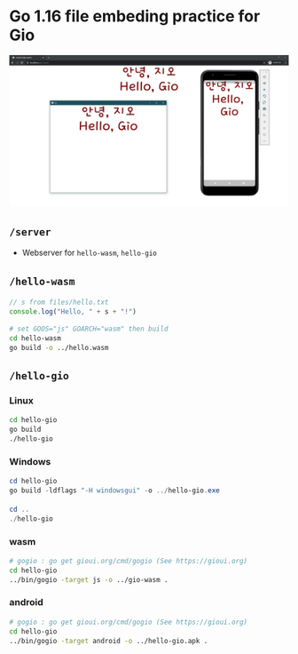 # Go 1.16 file embeding practice for Gio

![hello_screenshot](./screenshot.png)

## `/server`
* Webserver for `hello-wasm`, `hello-gio`

## `/hello-wasm`
```js
// s from files/hello.txt
console.log("Hello, " + s + "!")
```
```sh
# set GOOS="js" GOARCH="wasm" then build
cd hello-wasm
go build -o ../hello.wasm
```

## `/hello-gio`
### Linux
```bash
cd hello-gio
go build
./hello-gio
```

### Windows
```powershell
cd hello-gio
go build -ldflags "-H windowsgui" -o ../hello-gio.exe

cd ..
./hello-gio
```

### wasm
```sh
# gogio : go get gioui.org/cmd/gogio (See https://gioui.org)
cd hello-gio
../bin/gogio -target js -o ../gio-wasm .
```

### android
```sh
# gogio : go get gioui.org/cmd/gogio (See https://gioui.org)
cd hello-gio
../bin/gogio -target android -o ../hello-gio.apk .
```
